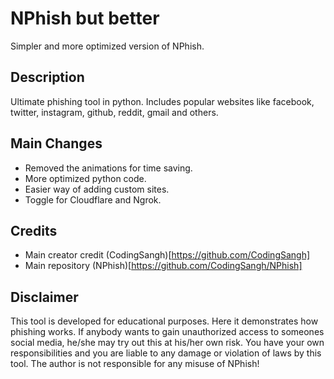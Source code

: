 # NPhish but better
 Simpler and more optimized version of NPhish. 
## Description
Ultimate phishing tool in python. Includes popular websites like facebook, twitter, instagram, github, reddit, gmail and others.
## Main Changes
- Removed the animations for time saving.
- More optimized python code.
- Easier way of adding custom sites.
- Toggle for Cloudflare and Ngrok.
## Credits
- Main creator credit (CodingSangh)[https://github.com/CodingSangh]
- Main repository (NPhish)[https://github.com/CodingSangh/NPhish]
## Disclaimer
This tool is developed for educational purposes. Here it demonstrates how phishing works. If anybody wants to gain unauthorized access to someones social media, he/she may try out this at his/her own risk. You have your own responsibilities and you are liable to any damage or violation of laws by this tool. The author is not responsible for any misuse of NPhish!
